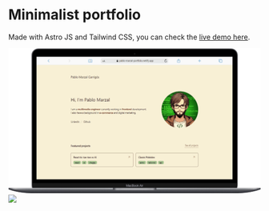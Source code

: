 # Minimalist portfolio

Made with Astro JS and Tailwind CSS, you can check the [live demo here](https://pablo-marzal-portfolio.netlify.app/).

![screen-macbookair](/public/readme/screen-macbookair.gif)
<img src="/public/readme/screen-iphone.gif" width="600">